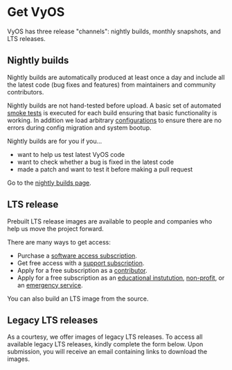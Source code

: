 # Get VyOS

VyOS has three release "channels": nightly builds, monthly snapshots, and LTS releases.

## Nightly builds

Nightly builds are automatically produced at least once a day and include all the latest
code (bug fixes and features) from maintainers and community contributors.

Nightly builds are not hand-tested before upload. A basic set of automated
[smoke tests](https://github.com/vyos/vyos-1x/tree/current/smoketest/scripts/cli) is executed
for each build ensuring that basic functionality is working. In addition we load arbitrary
[configurations](https://github.com/vyos/vyos-1x/tree/current/smoketest/configs) to ensure
there are no errors during config migration and system bootup.

Nightly builds are for you if you...

* want to help us test latest VyOS code
* want to check whether a bug is fixed in the latest code
* made a patch and want to test it before making a pull request

Go to the [nightly builds page](/get/nightly-builds).

## LTS release

Prebuilt LTS release images are available to people and companies who help us move the project
forward.

There are many ways to get access:

* Purchase a [software access subscription](https://vyos.io/subscriptions/software/).
* Get free access with a [support subscription](https://vyos.io/subscriptions/support/).
* Apply for a free subscription as a [contributor](/get/contributor-subscriptions).
* Apply for a free subscription as an
  [educational instutution](https://vyos.io/community/for-educational-institutions/),
  [non-profit](https://vyos.io/community/for-non-commercial-organizations/), or an
  [emergency service](http://vyos.io/community/for-first-responders/).

You can also build an LTS image from the source.

## Legacy LTS releases

As a courtesy, we offer images of legacy LTS releases. To access all available legacy LTS releases, kindly complete the form below. Upon submission, you will receive an email containing links to download the images.

<div id="application-form">

<script charset="utf-8" type="text/javascript" src="//js.hsforms.net/forms/embed/v2.js"></script>
<script>
  hbspt.forms.create({
    region: "na1",
    portalId: "4129050",
    formId: "ebb05a53-23d6-4454-824d-817d0d8b86d4"
  });
</script>

</div>